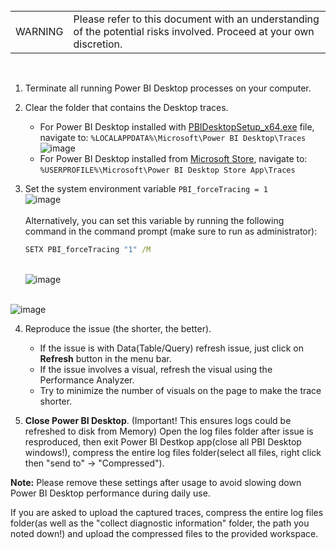 <br>
<table>
<td>WARNING</td>
<td>Please refer to this document with an understanding of the potential risks involved. Proceed at your own discretion.</td>
</table>
<br>


1. Terminate all running Power BI Desktop processes on your computer.

2. Clear the folder that contains the Desktop traces. 
   - For Power BI Desktop installed with [PBIDesktopSetup_x64.exe](https://aka.ms/pbiSingleInstaller) file, navigate to: `%LOCALAPPDATA%\Microsoft\Power BI Desktop\Traces` 
     <br>![image](https://github.com/user-attachments/assets/4c44fbe6-a42b-435d-9b3c-b4580d057de2)
   - For Power BI Desktop installed from [Microsoft Store](ms-windows-store:), navigate to: `%USERPROFILE%\Microsoft\Power BI Desktop Store App\Traces`

3. Set the system environment variable `PBI_forceTracing = 1`
   <br>      ![image](https://github.com/1015062E/howto/assets/160798406/c35f758b-f877-4b06-90f9-cff778eb16c8)
   <br><br>Alternatively, you can set this variable by running the following command in the command prompt (make sure to run as administrator):
   ```cmd
   SETX PBI_forceTracing "1" /M
   ```
   <br>      ![image](https://github.com/1015062E/howto/assets/160798406/27c60b97-44f2-4279-9a4b-e49df7b29eed)


<br>![image](https://github.com/user-attachments/assets/bfec31a0-e5cf-41a8-ab04-bad76b3aa78d)<br>

4. Reproduce the issue (the shorter, the better).
   - If the issue is with Data(Table/Query) refresh issue, just click on **Refresh** button in the menu bar.
   - If the issue involves a visual, refresh the visual using the Performance Analyzer.
   - Try to minimize the number of visuals on the page to make the trace shorter.

5. **Close Power BI Desktop**. (Important! This ensures logs could be refreshed to disk from Memory)
Open the log files folder after issue is resproduced, then exit Power BI Destkop app(close all PBI Desktop windows!), compress the entire log files folder(select all files, right click then "send to" -> "Compressed").

**Note:** Please remove these settings after usage to avoid slowing down Power BI Desktop performance during daily use.

If you are asked to upload the captured traces, compress the entire log files folder(as well as the "collect diagnostic information" folder, the path you noted down!) and upload the compressed files to the provided workspace. 
